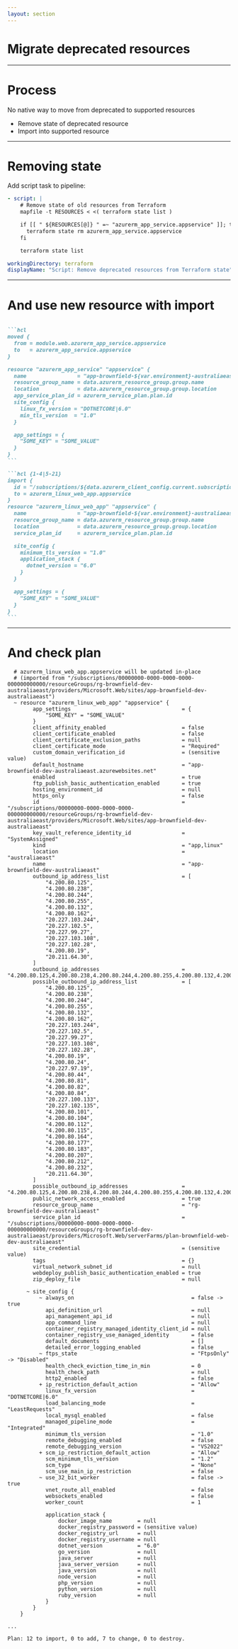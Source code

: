 ```yaml
---
layout: section
---
```


# Migrate deprecated resources

---

# Process

No native way to move from deprecated to supported resources

* Remove state of deprecated resource
* Import into supported resource

---

# Removing state

Add script task to pipeline:

```yaml {*|3|5-7}{lines: true}
- script: |
    # Remove state of old resources from Terraform
    mapfile -t RESOURCES < <( terraform state list )

    if [[ " ${RESOURCES[@]} " =~ "azurerm_app_service.appservice" ]]; then
      terraform state rm azurerm_app_service.appservice
    fi

    terraform state list

workingDirectory: terraform
displayName: "Script: Remove deprecated resources from Terraform state"
```

<!--
* Create string array from output of terraform command
* If any lines contain string, then run command
-->

---

# And use new resource with import

````md magic-move {lines: true}

```hcl
moved {
  from = module.web.azurerm_app_service.appservice
  to   = azurerm_app_service.appservice
}

resource "azurerm_app_service" "appservice" {
  name                = "app-brownfield-${var.environment}-australiaeast"
  resource_group_name = data.azurerm_resource_group.group.name
  location            = data.azurerm_resource_group.group.location
  app_service_plan_id = azurerm_service_plan.plan.id
  site_config {
    linux_fx_version = "DOTNETCORE|6.0"
    min_tls_version  = "1.0"
  }

  app_settings = {
    "SOME_KEY" = "SOME_VALUE"
  }
}
```

```hcl {1-4|5-21}
import {
  id = "/subscriptions/${data.azurerm_client_config.current.subscription_id}/resourceGroups/${data.azurerm_resource_group.group.name}/providers/Microsoft.Web/sites/app-brownfield-${var.environment}-australiaeast"
  to = azurerm_linux_web_app.appservice
}
resource "azurerm_linux_web_app" "appservice" {
  name                = "app-brownfield-${var.environment}-australiaeast"
  resource_group_name = data.azurerm_resource_group.group.name
  location            = data.azurerm_resource_group.group.location
  service_plan_id     = azurerm_service_plan.plan.id

  site_config {
    minimum_tls_version = "1.0"
    application_stack {
      dotnet_version = "6.0"
    }
  }

  app_settings = {
    "SOME_KEY" = "SOME_VALUE"
  }
}
```

````

<!--
* Use data resources and variables
* And new resource type, with different site_config structure
-->

---

# And check plan

```text {*|81|131}{maxHeight: '80%'}
  # azurerm_linux_web_app.appservice will be updated in-place
  # (imported from "/subscriptions/00000000-0000-0000-0000-000000000000/resourceGroups/rg-brownfield-dev-australiaeast/providers/Microsoft.Web/sites/app-brownfield-dev-australiaeast")
  ~ resource "azurerm_linux_web_app" "appservice" {
        app_settings                                   = {
            "SOME_KEY" = "SOME_VALUE"
        }
        client_affinity_enabled                        = false
        client_certificate_enabled                     = false
        client_certificate_exclusion_paths             = null
        client_certificate_mode                        = "Required"
        custom_domain_verification_id                  = (sensitive value)
        default_hostname                               = "app-brownfield-dev-australiaeast.azurewebsites.net"
        enabled                                        = true
        ftp_publish_basic_authentication_enabled       = true
        hosting_environment_id                         = null
        https_only                                     = false
        id                                             = "/subscriptions/00000000-0000-0000-0000-000000000000/resourceGroups/rg-brownfield-dev-australiaeast/providers/Microsoft.Web/sites/app-brownfield-dev-australiaeast"
        key_vault_reference_identity_id                = "SystemAssigned"
        kind                                           = "app,linux"
        location                                       = "australiaeast"
        name                                           = "app-brownfield-dev-australiaeast"
        outbound_ip_address_list                       = [
            "4.200.80.125",
            "4.200.80.238",
            "4.200.80.244",
            "4.200.80.255",
            "4.200.80.132",
            "4.200.80.162",
            "20.227.103.244",
            "20.227.102.5",
            "20.227.99.27",
            "20.227.103.108",
            "20.227.102.28",
            "4.200.80.19",
            "20.211.64.30",
        ]
        outbound_ip_addresses                          = "4.200.80.125,4.200.80.238,4.200.80.244,4.200.80.255,4.200.80.132,4.200.80.162,20.227.103.244,20.227.102.5,20.227.99.27,20.227.103.108,20.227.102.28,4.200.80.19,20.211.64.30"
        possible_outbound_ip_address_list              = [
            "4.200.80.125",
            "4.200.80.238",
            "4.200.80.244",
            "4.200.80.255",
            "4.200.80.132",
            "4.200.80.162",
            "20.227.103.244",
            "20.227.102.5",
            "20.227.99.27",
            "20.227.103.108",
            "20.227.102.28",
            "4.200.80.19",
            "4.200.80.24",
            "20.227.97.19",
            "4.200.80.44",
            "4.200.80.81",
            "4.200.80.82",
            "4.200.80.84",
            "20.227.100.133",
            "20.227.102.135",
            "4.200.80.101",
            "4.200.80.104",
            "4.200.80.112",
            "4.200.80.115",
            "4.200.80.164",
            "4.200.80.177",
            "4.200.80.183",
            "4.200.80.207",
            "4.200.80.212",
            "4.200.80.232",
            "20.211.64.30",
        ]
        possible_outbound_ip_addresses                 = "4.200.80.125,4.200.80.238,4.200.80.244,4.200.80.255,4.200.80.132,4.200.80.162,20.227.103.244,20.227.102.5,20.227.99.27,20.227.103.108,20.227.102.28,4.200.80.19,4.200.80.24,20.227.97.19,4.200.80.44,4.200.80.81,4.200.80.82,4.200.80.84,20.227.100.133,20.227.102.135,4.200.80.101,4.200.80.104,4.200.80.112,4.200.80.115,4.200.80.164,4.200.80.177,4.200.80.183,4.200.80.207,4.200.80.212,4.200.80.232,20.211.64.30"
        public_network_access_enabled                  = true
        resource_group_name                            = "rg-brownfield-dev-australiaeast"
        service_plan_id                                = "/subscriptions/00000000-0000-0000-0000-000000000000/resourceGroups/rg-brownfield-dev-australiaeast/providers/Microsoft.Web/serverFarms/plan-brownfield-web-dev-australiaeast"
        site_credential                                = (sensitive value)
        tags                                           = {}
        virtual_network_subnet_id                      = null
        webdeploy_publish_basic_authentication_enabled = true
        zip_deploy_file                                = null

      ~ site_config {
          ~ always_on                                     = false -> true
            api_definition_url                            = null
            api_management_api_id                         = null
            app_command_line                              = null
            container_registry_managed_identity_client_id = null
            container_registry_use_managed_identity       = false
            default_documents                             = []
            detailed_error_logging_enabled                = false
          ~ ftps_state                                    = "FtpsOnly" -> "Disabled"
            health_check_eviction_time_in_min             = 0
            health_check_path                             = null
            http2_enabled                                 = false
          + ip_restriction_default_action                 = "Allow"
            linux_fx_version                              = "DOTNETCORE|6.0"
            load_balancing_mode                           = "LeastRequests"
            local_mysql_enabled                           = false
            managed_pipeline_mode                         = "Integrated"
            minimum_tls_version                           = "1.0"
            remote_debugging_enabled                      = false
            remote_debugging_version                      = "VS2022"
          + scm_ip_restriction_default_action             = "Allow"
            scm_minimum_tls_version                       = "1.2"
            scm_type                                      = "None"
            scm_use_main_ip_restriction                   = false
          ~ use_32_bit_worker                             = false -> true
            vnet_route_all_enabled                        = false
            websockets_enabled                            = false
            worker_count                                  = 1

            application_stack {
                docker_image_name        = null
                docker_registry_password = (sensitive value)
                docker_registry_url      = null
                docker_registry_username = null
                dotnet_version           = "6.0"
                go_version               = null
                java_server              = null
                java_server_version      = null
                java_version             = null
                node_version             = null
                php_version              = null
                python_version           = null
                ruby_version             = null
            }
        }
    }

...

Plan: 12 to import, 0 to add, 7 to change, 0 to destroy.
```
